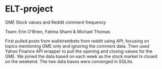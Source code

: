 # ELT-project
GME Stock values and Reddit comment frequency 

Team: Erin O'Brien, Fatima Shami & Michael Thomas

First pulled posts from wallstreetbets from reddit using API, focusing on topics mentioning GME only and ignoring the comment data. 
Then used Yahoo Finance API wrapper to pull the opening and closing values for the GME.
We joined the data based on each week as the stock market Is closed on the weekend. The two data bases were converged in SQLite. 

